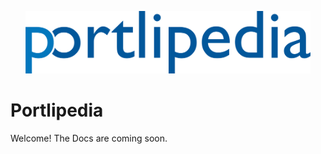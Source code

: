 <p align="center">
  <img height="100" src="https://github.com/0xCODEs/portlipedia/raw/master/backend/static/img/logo.png"/>
</p>


# Portlipedia
Welcome! The Docs are coming soon.